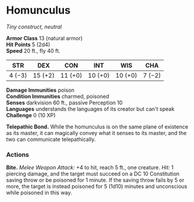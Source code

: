 # Homunculus 
_Tiny construct, neutral_

**Armor Class** 13 (natural armor)    
**Hit Points** 5 (2d4)    
**Speed** 20 ft., fly 40 ft. 

| STR     | DEX     | CON     | INT     | WIS     | CHA     |
|---------|---------|---------|---------|---------|---------|
| 4 (−3)  | 15 (+2) | 11 (+0) | 10 (+0) | 10 (+0) | 7 (−2)  |

**Damage Immunities** poison    
**Condition Immunities** charmed, poisoned    
**Senses** darkvision 60 ft., passive Perception 10    
**Languages** understands the languages of its creator but can't speak    
**Challenge** 0 (10 XP) 

**Telepathic Bond.** While the homunculus is on the same plane of existence as its master, it can magically convey what it senses to its master, and the two can communicate telepathically. 

### Actions    
**Bite.** _Melee Weapon Attack:_ +4 to hit, reach 5 ft., one creature. _Hit:_ 1 piercing damage, and the target must succeed on a DC 10 Constitution saving throw or be poisoned for 1 minute. If the saving throw fails by 5 or more, the target is instead poisoned for 5 (1d10) minutes and unconscious while poisoned in this way.
